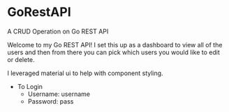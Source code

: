# GoRestAPI
A CRUD Operation on Go REST API

Welcome to my Go REST API!
I set this up as a dashboard to view all of the users and then from there you can pick which users you would like to edit or delete.

I leveraged material ui to help with component styling. 
- To Login 
    - Username: username
    - Password: pass

